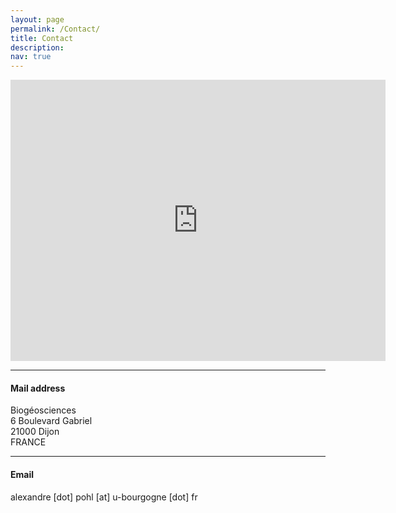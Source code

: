```yaml
---
layout: page
permalink: /Contact/
title: Contact
description:
nav: true
---
```


<iframe src="https://www.google.com/maps/embed?pb=!1m18!1m12!1m3!1d3722.770317275081!2d5.063126851197025!3d47.3161386158886!2m3!1f0!2f0!3f0!3m2!1i1024!2i768!4f13.1!3m3!1m2!1s0x47f29e7289115d63%3A0xc53cd0b49537aae6!2s6%20Boulevard%20Gabriel%2C%2021000%20Dijon!5e1!3m2!1sfr!2sfr!4v1623308245154!5m2!1sfr!2sfr" width="600" height="450" style="border:0;" allowfullscreen="" loading="lazy"></iframe>

<hr />
<h4>Mail address</h4>

Biogéosciences<br />
6 Boulevard Gabriel<br />
21000 Dijon<br />
FRANCE<br />

<hr />
<h4>Email</h4>

alexandre [dot] pohl [at] u-bourgogne [dot] fr


